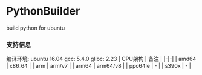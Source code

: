# PythonBuilder
build python for ubuntu

### 支持信息
编译环境: ubuntu 16.04
gcc: 5.4.0
glibc: 2.23
| CPU架构 | 备注 |
|-|-|
| amd64 | x86_64 |
| arm | arm/v7 |
| arm64 | arm64/v8 |
| ppc64le | - |
| s390x | - |